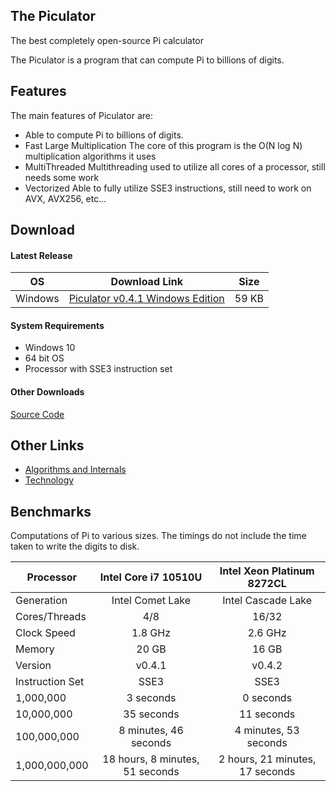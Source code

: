 ## The Piculator

The best completely open-source Pi calculator

The Piculator is a program that can compute Pi to billions of digits.

## Features

The main features of Piculator are:

+ Able to compute Pi to billions of digits.
+ Fast Large Multiplication  The core of this program is the O(N log N) multiplication algorithms it uses
+ MultiThreaded  Multithreading used to utilize all cores of a processor, still needs some work
+ Vectorized  Able to fully utilize SSE3 instructions, still need to work on AVX, AVX256, etc...

## Download

#### Latest Release

| OS      	| Download Link                                                                                                      	| Size  	|
|---------	|--------------------------------------------------------------------------------------------------------------------	|-------	|
| Windows 	| [Piculator v0.4.1 Windows Edition](https://github.com/vayun-mathur/Piculator/releases/download/v0.4/Piculator.exe) 	| 59 KB 	|

#### System Requirements

+ Windows 10
+ 64 bit OS
+ Processor with SSE3 instruction set

#### Other Downloads

[Source Code](https://github.com/vayun-mathur/Piculator)

## Other Links

+ [Algorithms and Internals](./algorithms.md)
+ [Technology](./technology.md)

## Benchmarks

Computations of Pi to various sizes. The timings do not include the time taken to write the digits to disk.

| Processor       	|       Intel Core i7 10510U      	|         Intel Xeon Platinum 8272CL      |
|-----------------	|:-------------------------------:	|:--------------------------------------:	|
| Generation      	|         Intel Comet Lake        	|            Intel Cascade Lake           |
| Cores/Threads   	|               4/8               	|                   16/32                 |
| Clock Speed     	|             1.8 GHz             	|                  2.6 GHz                |
| Memory          	|              20 GB              	|                   16 GB               	|
| Version         	|              v0.4.1             	|                  v0.4.2               	|
| Instruction Set 	|               SSE3              	|                   SSE3                	|
|       1,000,000 	|            3 seconds            	|                0 seconds              	|
|      10,000,000 	|            35 seconds           	|                11 seconds           	  |
|     100,000,000 	|      8 minutes, 46 seconds      	|          4 minutes, 53 seconds         	|
|   1,000,000,000 	| 18 hours, 8 minutes, 51 seconds 	|     2 hours, 21 minutes, 17 seconds 	  |
